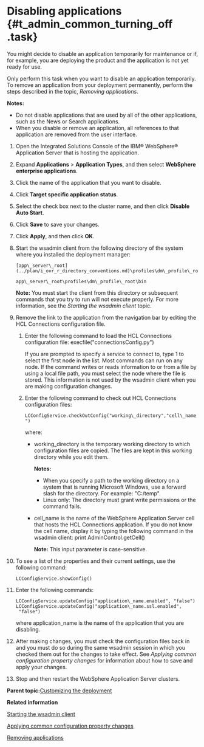 # Disabling applications {#t_admin_common_turning_off .task}

You might decide to disable an application temporarily for maintenance or if, for example, you are deploying the product and the application is not yet ready for use.

Only perform this task when you want to disable an application temporarily. To remove an application from your deployment permanently, perform the steps described in the topic, *Removing applications*.

**Notes:**

-   Do not disable applications that are used by all of the other applications, such as the News or Search applications.
-   When you disable or remove an application, all references to that application are removed from the user interface.

1.  Open the Integrated Solutions Console of the IBM® WebSphere® Application Server that is hosting the application.

2.  Expand **Applications** \> **Application Types**, and then select **WebSphere enterprise applications**.

3.  Click the name of the application that you want to disable.

4.  Click **Target specific application status**.

5.  Select the check box next to the cluster name, and then click **Disable Auto Start**.

6.  Click **Save** to save your changes.

7.  Click **Apply**, and then click **OK**.

8.  Start the wsadmin client from the following directory of the system where you installed the deployment manager:

    ```
    [app\_server\_root](../plan/i_ovr_r_directory_conventions.md)\profiles\dm\_profile\_root\bin
    ```

    ```
    app\_server\_root\profiles\dm\_profile\_root\bin
    ```

    **Note:** You must start the client from this directory or subsequent commands that you try to run will not execute properly. For more information, see the *Starting the wsadmin client* topic.

9.  Remove the link to the application from the navigation bar by editing the HCL Connections configuration file.

    1.  Enter the following command to load the HCL Connections configuration file: execfile\("connectionsConfig.py"\)

        If you are prompted to specify a service to connect to, type 1 to select the first node in the list. Most commands can run on any node. If the command writes or reads information to or from a file by using a local file path, you must select the node where the file is stored. This information is not used by the wsadmin client when you are making configuration changes.

    2.  Enter the following command to check out HCL Connections configuration files:

        `LCConfigService.checkOutConfig("working\_directory","cell\_name")`

        where:

        -   working\_directory is the temporary working directory to which configuration files are copied. The files are kept in this working directory while you edit them.

            **Notes:**

            -   When you specify a path to the working directory on a system that is running Microsoft Windows, use a forward slash for the directory. For example: "C:/temp".
            -   Linux only: The directory must grant write permissions or the command fails.
            
        -   cell\_name is the name of the WebSphere Application Server cell that hosts the HCL Connections application. If you do not know the cell name, display it by typing the following command in the wsadmin client: print AdminControl.getCell\(\)

            **Note:** This input parameter is case-sensitive.

10. To see a list of the properties and their current settings, use the following command:

    ```
    LCConfigService.showConfig()
    ```

11. Enter the following commands:

    ```
    LCConfigService.updateConfig("application\_name.enabled", "false")
    LCConfigService.updateConfig("application\_name.ssl.enabled", 
     "false")
    ```

    where application\_name is the name of the application that you are disabling.

12. After making changes, you must check the configuration files back in and you must do so during the same wsadmin session in which you checked them out for the changes to take effect. See *Applying common configuration property changes* for information about how to save and apply your changes.

13. Stop and then restart the WebSphere Application Server clusters.


**Parent topic:**[Customizing the deployment](../admin/c_admin_common_customizing.md)

**Related information**  


[Starting the wsadmin client](../admin/t_admin_wsadmin_starting.md)

[Applying common configuration property changes](../admin/t_admin_common_save_changes.md)

[Removing applications](../install/t_remove_applications.md)

